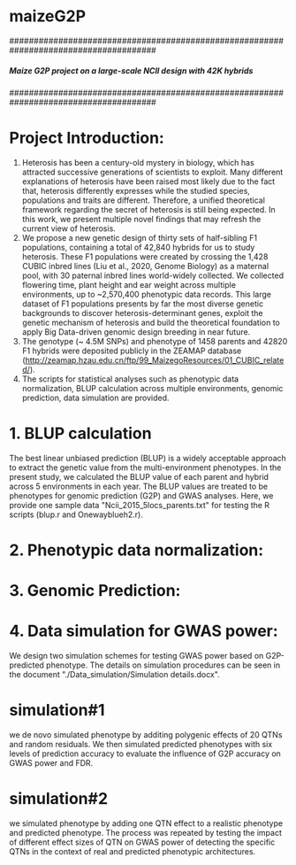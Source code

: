 # maizeG2P

######################################################################################
#####   Maize G2P project on a large-scale NCII design with 42K hybrids			######
######################################################################################

# Project Introduction:
1.  Heterosis has been a century-old mystery in biology, which has attracted successive generations of scientists to exploit. Many different explanations of heterosis have been raised most likely due to the fact that, heterosis differently expresses while the studied species, populations and traits are different. Therefore, a unified theoretical framework regarding the secret of heterosis is still being expected. In this work, we present multiple novel findings that may refresh the current view of heterosis.
2. We propose a new genetic design of thirty sets of half-sibling F1 populations, containing a total of 42,840 hybrids for us to study heterosis. These F1 populations were created by crossing the 1,428 CUBIC inbred lines (Liu et al., 2020, Genome Biology) as a maternal pool, with 30 paternal inbred lines world-widely collected. We collected flowering time, plant height and ear weight across multiple environments, up to ~2,570,400 phenotypic data records. This large dataset of F1 populations presents by far the most diverse genetic backgrounds to discover heterosis-determinant genes, exploit the genetic mechanism of heterosis and build the theoretical foundation to apply Big Data-driven genomic design breeding in near future.
3. The genotype (~ 4.5M SNPs) and phenotype of 1458 parents and 42820 F1 hybrids were deposited publicly in the ZEAMAP database (http://zeamap.hzau.edu.cn/ftp/99_MaizegoResources/01_CUBIC_related/). 
4. The scripts for statistical analyses such as phenotypic data normalization, BLUP calculation across multiple environments, genomic prediction, data simulation are provided. 

# 1. BLUP calculation
The best linear unbiased prediction (BLUP) is a widely acceptable approach to extract the genetic value from the multi-environment phenotypes. In the present study, we calculated the BLUP value of each parent and hybrid across 5 environments in each year. The BLUP values are treated to be phenotypes for genomic prediction (G2P) and GWAS analyses. Here, we provide one sample data "Ncii_2015_5locs_parents.txt" for testing the R scripts (blup.r and Onewayblueh2.r).

# 2. Phenotypic data normalization:




# 3. Genomic Prediction:




# 4. Data simulation for GWAS power:
We design two simulation schemes for testing GWAS power based on G2P-predicted phenotype. The details on simulation procedures can be seen in the document "./Data_simulation/Simulation details.docx".
# simulation#1
we de novo simulated phenotype by additing polygenic effects of 20 QTNs and random residuals. We then simulated predicted phenotypes with six levels of prediction accuracy to evaluate the influence of G2P accuracy on GWAS power and FDR.
# simulation#2
we simulated phenotype by adding one QTN effect to a realistic phenotype and predicted phenotype. The process was repeated by testing the impact of different effect sizes of QTN on GWAS power of detecting the specific QTNs in the context of real and predicted phenotypic architectures.



